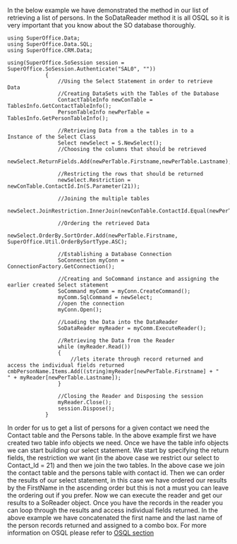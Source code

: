 <properties date="2016-05-11"
SortOrder="9"
/>

In the below example we have demonstrated the method in our list of retrieving a list of persons. In the SoDataReader method it is all OSQL so it is very important that you know about the SO database thoroughly.

```
using SuperOffice.Data;
using SuperOffice.Data.SQL;
using SuperOffice.CRM.Data;
 
using(SuperOffice.SoSession session =
SuperOffice.SoSession.Authenticate("SAL0", ""))
            {
                //Using the Select Statement in order to retrieve
Data
                //Creating DataSets with the Tables of the Database
                ContactTableInfo newConTable =
TablesInfo.GetContactTableInfo();
                PersonTableInfo newPerTable =
TablesInfo.GetPersonTableInfo();
              
                //Retrieving Data from a the tables in to a
Instance of the Select Class
                Select newSelect = S.NewSelect();
                //Choosing the columns that should be retrieved
               
newSelect.ReturnFields.Add(newPerTable.Firstname,newPerTable.Lastname);
 
                //Restricting the rows that should be returned
                newSelect.Restriction =
newConTable.ContactId.In(S.Parameter(21));
 
                //Joining the multiple tables
               
newSelect.JoinRestriction.InnerJoin(newConTable.ContactId.Equal(newPerTable.ContactId));
               
                //Ordering the retrieved Data
               
newSelect.OrderBy.SortOrder.Add(newPerTable.Firstname,
SuperOffice.Util.OrderBySortType.ASC);
 
                //Establishing a Database Connection
                SoConnection myConn =
ConnectionFactory.GetConnection();
 
                //Creating and SoCommand instance and assigning the
earlier created Select statement
                SoCommand myComm = myConn.CreateCommand();
                myComm.SqlCommand = newSelect;
                //open the connection
                myConn.Open();
 
                //Loading the Data into the DataReader
                SoDataReader myReader = myComm.ExecuteReader();
 
                //Retrieving the Data from the Reader
                while (myReader.Read())
                {
                    //lets iterate through record returned and
access the individual fields returned
cmbPersonName.Items.Add((string)myReader[newPerTable.Firstname] + "
" + myReader[newPerTable.Lastname]); 
                }
 
                //Closing the Reader and Disposing the session
                myReader.Close();
                session.Dispose();
            }
```

 

In order for us to get a list of persons for a given contact we need the Contact table and the Persons table. In the above example first we have created two table info objects we need. Once we have the table info objects we can start building our select statement. We start by specifying the return fields, the restriction we want (in the above case we restrict our select to Contact\_Id = 21) and then we join the two tables. In the above case we join the contact table and the persons table with contact id. Then we can order the results of our select statement, in this case we have ordered our results by the FirstName in the ascending order but this is not a must you can leave the ordering out if you prefer. Now we can execute the reader and get our results to a SoReader object. Once you have the records in the reader you can loop through the results and access individual fields returned. In the above example we have concatenated the first name and the last name of the person records returned and assigned to a combo box. For more information on OSQL please refer to [OSQL section](../../../Developer's%20Guide/OSQL/OSQL.md)

 

 

 

 

 
